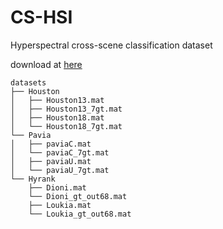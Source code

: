 # CS-HSI
Hyperspectral cross-scene classification dataset

download at [here](https://pan.baidu.com/s/1AiycWVTRelI8XN4og545NA?pwd=1234)
```
datasets
├── Houston
│   ├── Houston13.mat
│   ├── Houston13_7gt.mat
│   ├── Houston18.mat
│   └── Houston18_7gt.mat
└── Pavia
│   ├── paviaC.mat
│   └── paviaC_7gt.mat
│   ├── paviaU.mat
│   └── paviaU_7gt.mat
└── Hyrank
    ├── Dioni.mat
    └── Dioni_gt_out68.mat
    ├── Loukia.mat
    └── Loukia_gt_out68.mat
```
